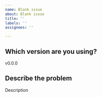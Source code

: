 ```yaml
---
name: Blank issue
about: Blank issue
title: ''
labels: ''
assignees: ''

---
```


## Which version are you using?

v0.0.0

## Describe the problem

Description
